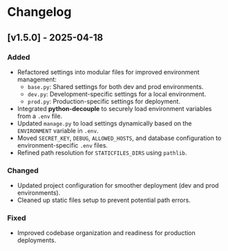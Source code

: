 # Changelog

## [v1.5.0] - 2025-04-18

### Added
- Refactored settings into modular files for improved environment management:
  - `base.py`: Shared settings for both dev and prod environments.
  - `dev.py`: Development-specific settings for a local environment.
  - `prod.py`: Production-specific settings for deployment.
- Integrated **python-decouple** to securely load environment variables from a `.env` file.
- Updated `manage.py` to load settings dynamically based on the `ENVIRONMENT` variable in `.env`.
- Moved `SECRET_KEY`, `DEBUG`, `ALLOWED_HOSTS`, and database configuration to environment-specific `.env` files.
- Refined path resolution for `STATICFILES_DIRS` using `pathlib`.

### Changed
- Updated project configuration for smoother deployment (dev and prod environments).
- Cleaned up static files setup to prevent potential path errors.

### Fixed
- Improved codebase organization and readiness for production deployments.

